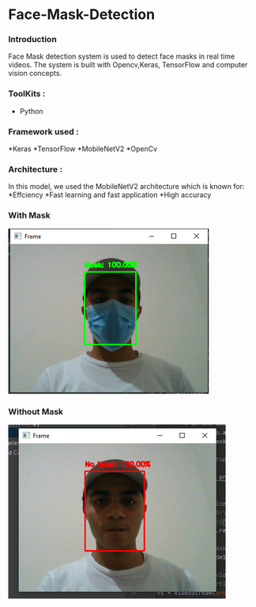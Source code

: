 # Face-Mask-Detection

### Introduction

Face Mask detection system is used to detect face masks in real time videos. The system is built with Opencv,Keras, 
  TensorFlow and computer vision concepts.


### ToolKits :
 * Python


### Framework used :
*Keras
*TensorFlow
*MobileNetV2
*OpenCv


### Architecture :
In this model, we used the MobileNetV2 architecture which is known for:
*Effciency
*Fast learning and fast application
*High accuracy


### With Mask
![withmask](/images/withmask.png)


### Without Mask
![withoutmask](/images/withoutmask.png)